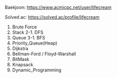 Baekjoon: https://www.acmicpc.net/user/lifecream

Solved.ac: https://solved.ac/profile/lifecream

1. Brute Force
2. Stack
2-1. DFS
3. Queue
3-1. BFS
4. Priority_Queue(Heap)
5. Dijkstra
6. Bellman-Ford / Floyd-Warshall
7. BitMask
8. Knapsack
9. Dynamic_Programming
